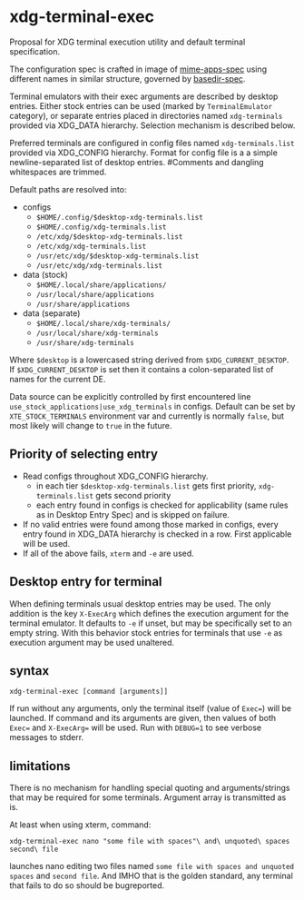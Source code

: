 # xdg-terminal-exec

Proposal for XDG terminal execution utility and default terminal specification.

The configuration spec is crafted in image of [mime-apps-spec](https://specifications.freedesktop.org/mime-apps-spec/latest/ar01s02.html) using different names in similar structure, governed by [basedir-spec](https://standards.freedesktop.org/basedir-spec/basedir-spec-latest.html).

Terminal emulators with their exec arguments are described by desktop entries.
Either stock entries can be used (marked by `TerminalEmulator` category),
or separate entries placed in directories named `xdg-terminals` provided via XDG_DATA hierarchy. Selection mechanism is described below.

Preferred terminals are configured in config files named `xdg-terminals.list` provided via XDG_CONFIG hierarchy.
Format for config file is a a simple newline-separated list of desktop entries. #Comments and dangling whitespaces are trimmed.

Default paths are resolved into:

- configs
  - `$HOME/.config/$desktop-xdg-terminals.list`
  - `$HOME/.config/xdg-terminals.list`
  - `/etc/xdg/$desktop-xdg-terminals.list`
  - `/etc/xdg/xdg-terminals.list`
  - `/usr/etc/xdg/$desktop-xdg-terminals.list`
  - `/usr/etc/xdg/xdg-terminals.list`
- data (stock)
  - `$HOME/.local/share/applications/`
  - `/usr/local/share/applications`
  - `/usr/share/applications`
- data (separate)
  - `$HOME/.local/share/xdg-terminals/`
  - `/usr/local/share/xdg-terminals`
  - `/usr/share/xdg-terminals`

Where `$desktop` is a lowercased string derived from `$XDG_CURRENT_DESKTOP`.
If `$XDG_CURRENT_DESKTOP` is set then it contains a colon-separated list of names for the current DE.

Data source can be explicitly controlled by first encountered line `use_stock_applications|use_xdg_terminals` in configs.
Default can be set by `XTE_STOCK_TERMINALS` environment var and currently is normally `false`,
but most likely will change to `true` in the future.

## Priority of selecting entry

  - Read configs throughout XDG_CONFIG hierarchy.
    - in each tier `$desktop-xdg-terminals.list` gets first priority, `xdg-terminals.list` gets second priority
    - each entry found in configs is checked for applicability (same rules as in Desktop Entry Spec) and is skipped on failure.
  - If no valid entries were found among those marked in configs, every entry found in XDG_DATA hierarchy is checked in a row. First applicable will be used.
  - If all of the above fails, `xterm` and `-e` are used.

## Desktop entry for terminal

When defining terminals usual desktop entries may be used. The only addition is the key `X-ExecArg` which defines the execution argument for the terminal emulator.
It defaults to `-e` if unset, but may be specifically set to an empty string.
With this behavior stock entries for terminals that use `-e` as execution argument may be used unaltered.

## syntax

```
xdg-terminal-exec [command [arguments]]
```
If run without any arguments, only the terminal itself (value of `Exec=`) will be launched.
If command and its arguments are given, then values of both `Exec=` and `X-ExecArg=` will be used.
Run with `DEBUG=1` to see verbose messages to stderr.

## limitations

There is no mechanism for handling special quoting and arguments/strings that may be required for some terminals.
Argument array is transmitted as is.

At least when using xterm, command:
```
xdg-terminal-exec nano "some file with spaces"\ and\ unquoted\ spaces second\ file
```
launches nano editing two files named `some file with spaces and unquoted spaces` and `second file`.
And IMHO that is the golden standard, any terminal that fails to do so should be bugreported.
